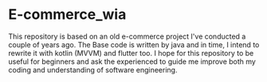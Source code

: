 # E-commerce_wia
This repository is based on an old e-commerce project I've conducted a couple of years ago. The Base code is written by java and in time, I intend to rewrite it with kotlin (MVVM) and flutter too. I hope for this repository to be useful for beginners and ask the experienced to guide me improve both my coding and understanding of software engineering.
